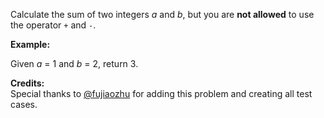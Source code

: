 
Calculate the sum of two integers *a* and *b*, but you are **not allowed** to use the operator `+` and `-`.

**Example:**<br />
Given *a* = 1 and *b* = 2, return 3.


**Credits:**<br />Special thanks to [@fujiaozhu](https://discuss.leetcode.com/user/fujiaozhu) for adding this problem and creating all test cases.
